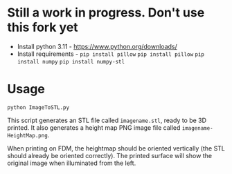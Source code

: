 Still a work in progress. Don't use this fork yet
=====

- Install python 3.11 - https://www.python.org/downloads/
- Install requirements - `pip install pillow` `pip install pillow` `pip install numpy` `pip install numpy-stl`

Usage
=====

`python ImageToSTL.py`

This script generates an STL file called `imagename.stl`, ready to be 3D printed.
It also generates a height map PNG image file called `imagename-HeightMap.png`.

When printing on FDM, the heightmap should be oriented vertically (the STL should already be oriented correctly).
The printed surface will show the original image when illuminated from the left.
